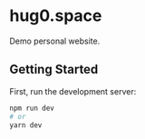 # hug0.space

Demo personal website.

## Getting Started

First, run the development server:

```bash
npm run dev
# or
yarn dev
```
